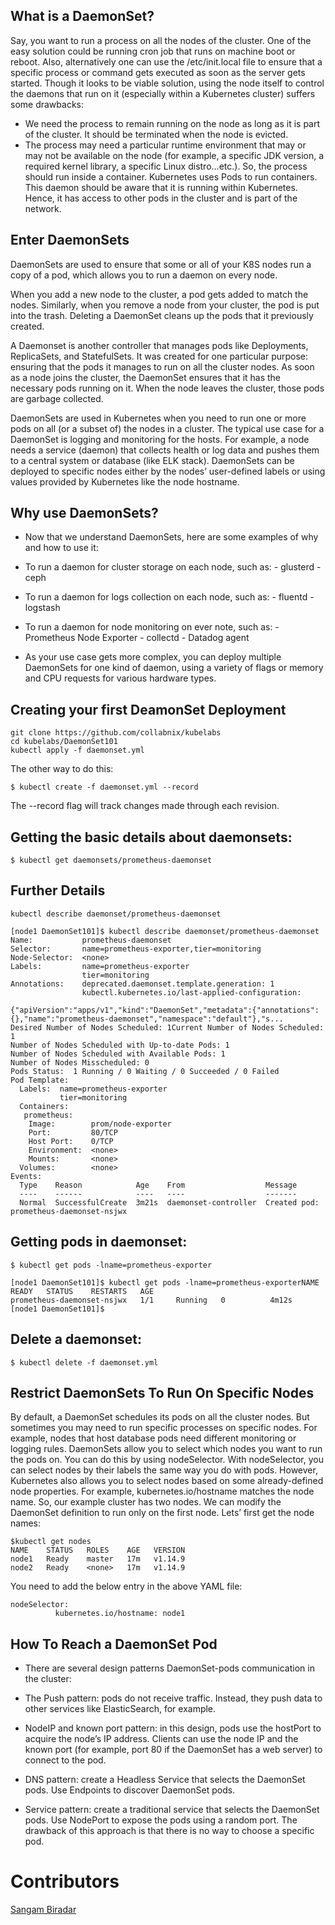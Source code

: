 ## What is a DaemonSet?

Say, you want to run a process on all the nodes of the cluster. One of the easy solution could be running cron job that runs on machine boot or reboot. Also, alternatively one can use the /etc/init.local file to ensure that a specific process or command gets executed as soon as the server gets started. Though it looks to be viable solution, using the node itself to control the daemons that run on it (especially within a Kubernetes cluster) suffers some drawbacks:

- We need the process to remain running on the node as long as it is part of the cluster. It should be terminated when the node is evicted.
- The process may need a particular runtime environment that may or may not be available on the node (for example, a specific JDK version, a required kernel library, a specific Linux distro...etc.). So, the process should run inside a container. Kubernetes uses Pods to run containers. This daemon should be aware that it is running within Kubernetes. Hence, it has access to other pods in the cluster and is part of the network.


## Enter DaemonSets

DaemonSets are used to ensure that some or all of your K8S nodes run a copy of a pod, which allows you to run a daemon on every node.

When you add a new node to the cluster, a pod gets added to match the nodes. Similarly, when you remove a node from your cluster, the pod is put into the trash. Deleting a DaemonSet cleans up the pods that it previously created.

A Daemonset is another controller that manages pods like Deployments, ReplicaSets, and StatefulSets. It was created for one particular purpose: ensuring that the pods it manages to run on all the cluster nodes. As soon as a node joins the cluster, the DaemonSet ensures that it has the necessary pods running on it. When the node leaves the cluster, those pods are garbage collected.

DaemonSets are used in Kubernetes when you need to run one or more pods on all (or a subset of) the nodes in a cluster.
The typical use case for a DaemonSet is logging and monitoring for the hosts. For example, a node needs a service (daemon) that collects health or log data and pushes them to a central system or database (like ELK stack). DaemonSets can be deployed to specific nodes either by the nodes’ user-defined labels or using values provided by Kubernetes like the node hostname.

##  Why use DaemonSets?

- Now that we understand DaemonSets, here are some examples of why and how to use it:

- To run a daemon for cluster storage on each node, such as:
       - glusterd
       - ceph
- To run a daemon for logs collection on each node, such as:
      - fluentd
      - logstash
- To run a daemon for node monitoring on ever note, such as:
      - Prometheus Node Exporter
      - collectd
      - Datadog agent

- As your use case gets more complex, you can deploy multiple DaemonSets for one kind of daemon, using a variety of flags or memory and CPU requests for various hardware types.

## Creating your first DeamonSet Deployment

```
git clone https://github.com/collabnix/kubelabs
cd kubelabs/DaemonSet101
kubectl apply -f daemonset.yml
```

The other way to do this:

``` 
$ kubectl create -f daemonset.yml --record 
```

The --record flag will track changes made through each revision.

## Getting the basic details about daemonsets:

```
$ kubectl get daemonsets/prometheus-daemonset
```

## Further Details

```
kubectl describe daemonset/prometheus-daemonset
```

```
[node1 DaemonSet101]$ kubectl describe daemonset/prometheus-daemonset
Name:           prometheus-daemonset
Selector:       name=prometheus-exporter,tier=monitoring
Node-Selector:  <none>
Labels:         name=prometheus-exporter
                tier=monitoring
Annotations:    deprecated.daemonset.template.generation: 1
                kubectl.kubernetes.io/last-applied-configuration:
                  {"apiVersion":"apps/v1","kind":"DaemonSet","metadata":{"annotations":{},"name":"prometheus-daemonset","namespace":"default"},"s...
Desired Number of Nodes Scheduled: 1Current Number of Nodes Scheduled: 1
Number of Nodes Scheduled with Up-to-date Pods: 1
Number of Nodes Scheduled with Available Pods: 1
Number of Nodes Misscheduled: 0
Pods Status:  1 Running / 0 Waiting / 0 Succeeded / 0 Failed
Pod Template:
  Labels:  name=prometheus-exporter
           tier=monitoring
  Containers:
   prometheus:
    Image:        prom/node-exporter
    Port:         80/TCP
    Host Port:    0/TCP
    Environment:  <none>
    Mounts:       <none>
  Volumes:        <none>
Events:
  Type    Reason            Age    From                  Message
  ----    ------            ----   ----                  -------
  Normal  SuccessfulCreate  3m21s  daemonset-controller  Created pod: prometheus-daemonset-nsjwx
 ```

## Getting pods in daemonset:

``` 
$ kubectl get pods -lname=prometheus-exporter
```

```
[node1 DaemonSet101]$ kubectl get pods -lname=prometheus-exporterNAME                         
READY   STATUS    RESTARTS   AGE
prometheus-daemonset-nsjwx   1/1     Running   0          4m12s
[node1 DaemonSet101]$
```

## Delete a daemonset:

```
$ kubectl delete -f daemonset.yml
```


##  Restrict DaemonSets To Run On Specific Nodes

By default, a DaemonSet schedules its pods on all the cluster nodes. But sometimes you may need to run specific processes on specific nodes. For example, nodes that host database pods need different monitoring or logging rules. DaemonSets allow you to select which nodes you want to run the pods on. You can do this by using nodeSelector. With nodeSelector, you can select nodes by their labels the same way you do with pods. However, Kubernetes also allows you to select nodes based on some already-defined node properties. For example, kubernetes.io/hostname matches the node name. So, our example cluster has two nodes. We can modify the DaemonSet definition to run only on the first node. Lets’ first get the node names:

```
$kubectl get nodes
NAME    STATUS   ROLES    AGE   VERSION
node1   Ready    master   17m   v1.14.9
node2   Ready    <none>   17m   v1.14.9
```

You need to add the below entry in the above YAML file:

```
nodeSelector:
    	  kubernetes.io/hostname: node1
 ```


## How To Reach a DaemonSet Pod

- There are several design patterns DaemonSet-pods communication in the cluster:

 - The Push pattern: pods do not receive traffic. Instead, they push data to other services like ElasticSearch, for example.
 - NodeIP and known port pattern: in this design, pods use the hostPort to acquire the node’s IP address. Clients can use the node IP and the known port (for example, port 80 if the DaemonSet has a web server) to connect to the pod.
 - DNS pattern: create a Headless Service that selects the DaemonSet pods. Use Endpoints to discover DaemonSet pods.
 - Service pattern: create a traditional service that selects the DaemonSet pods. Use NodePort to expose the pods using a random port. The drawback of this approach is that there is no way to choose a specific pod.
 
# Contributors

[Sangam Biradar](https://twitter.com/BiradarSangam)

